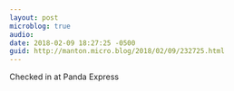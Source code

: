 ```yaml
---
layout: post
microblog: true
audio: 
date: 2018-02-09 18:27:25 -0500
guid: http://manton.micro.blog/2018/02/09/232725.html
---
```

Checked in at Panda Express
